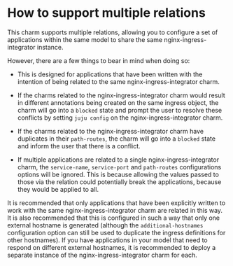 # How to support multiple relations

This charm supports multiple relations, allowing you to configure a set of applications within the same model to share the same nginx-ingress-integrator instance.

However, there are a few things to bear in mind when doing so:

* This is designed for applications that have been written with the intention of being related to the same nginx-ingress-integrator charm.

* If the charms related to the nginx-ingress-integrator charm would result in different annotations being created on the same ingress object, the charm will go into a `blocked` state and prompt the user to resolve these conflicts by setting `juju config` on the nginx-ingress-integrator charm.

* If the charms related to the nginx-ingress-integrator charm have duplicates in their `path-routes`, the charm will go into a `blocked` state and inform the user that there is a conflict.

* If multiple applications are related to a single nginx-ingress-integrator charm, the `service-name`, `service-port` and `path-routes` configurations options will be ignored. This is because allowing the values passed to those via the relation could potentially break the applications, because they would be applied to all.

It is recommended that only applications that have been explicitly written to work with the same nginx-ingress-integrator charm are related in this way. It is also recommended that this is configured in such a way that only one external hostname is generated (although the `additional-hostnames` configuration option can still be used to duplicate the ingress definitions for other hostnames). If you have applications in your model that need to respond on different external hostnames, it is recommended to deploy a separate instance of the nginx-ingress-integrator charm for each.